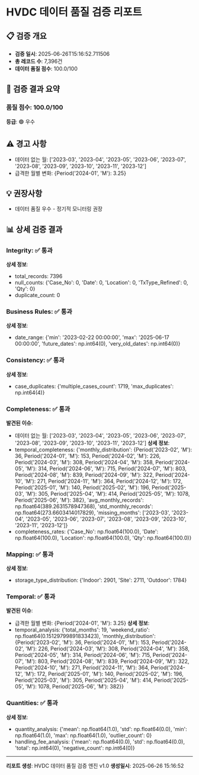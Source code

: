 # HVDC 데이터 품질 검증 리포트

## 📋 검증 개요
- **검증 일시**: 2025-06-26T15:16:52.711506
- **총 레코드 수**: 7,396건
- **데이터 품질 점수**: 100.0/100

## 🎯 검증 결과 요약

### 품질 점수: 100.0/100
**등급**: 🟢 우수

## ⚠️ 경고 사항
- 데이터 없는 월: ['2023-03', '2023-04', '2023-05', '2023-06', '2023-07', '2023-08', '2023-09', '2023-10', '2023-11', '2023-12']
- 급격한 월별 변화: {Period('2024-01', 'M'): 3.25}

## 💡 권장사항
- 데이터 품질 우수 - 정기적 모니터링 권장

## 📊 상세 검증 결과
### Integrity: ✅ 통과
**상세 정보**:
- total_records: 7396
- null_counts: {'Case_No': 0, 'Date': 0, 'Location': 0, 'TxType_Refined': 0, 'Qty': 0}
- duplicate_count: 0

### Business Rules: ✅ 통과
**상세 정보**:
- date_range: {'min': '2023-02-22 00:00:00', 'max': '2025-06-17 00:00:00', 'future_dates': np.int64(0), 'very_old_dates': np.int64(0)}

### Consistency: ✅ 통과
**상세 정보**:
- case_duplicates: {'multiple_cases_count': 1719, 'max_duplicates': np.int64(4)}

### Completeness: ✅ 통과
**발견된 이슈**:
- 데이터 없는 월: ['2023-03', '2023-04', '2023-05', '2023-06', '2023-07', '2023-08', '2023-09', '2023-10', '2023-11', '2023-12']
**상세 정보**:
- temporal_completeness: {'monthly_distribution': {Period('2023-02', 'M'): 36, Period('2024-01', 'M'): 153, Period('2024-02', 'M'): 226, Period('2024-03', 'M'): 308, Period('2024-04', 'M'): 358, Period('2024-05', 'M'): 314, Period('2024-06', 'M'): 715, Period('2024-07', 'M'): 803, Period('2024-08', 'M'): 839, Period('2024-09', 'M'): 322, Period('2024-10', 'M'): 271, Period('2024-11', 'M'): 364, Period('2024-12', 'M'): 172, Period('2025-01', 'M'): 140, Period('2025-02', 'M'): 196, Period('2025-03', 'M'): 305, Period('2025-04', 'M'): 414, Period('2025-05', 'M'): 1078, Period('2025-06', 'M'): 382}, 'avg_monthly_records': np.float64(389.2631578947368), 'std_monthly_records': np.float64(273.6603414017829), 'missing_months': ['2023-03', '2023-04', '2023-05', '2023-06', '2023-07', '2023-08', '2023-09', '2023-10', '2023-11', '2023-12']}
- completeness_rates: {'Case_No': np.float64(100.0), 'Date': np.float64(100.0), 'Location': np.float64(100.0), 'Qty': np.float64(100.0)}

### Mapping: ✅ 통과
**상세 정보**:
- storage_type_distribution: {'Indoor': 2901, 'Site': 2711, 'Outdoor': 1784}

### Temporal: ✅ 통과
**발견된 이슈**:
- 급격한 월별 변화: {Period('2024-01', 'M'): 3.25}
**상세 정보**:
- temporal_analysis: {'total_months': 19, 'weekend_ratio': np.float64(0.15129799891833423), 'monthly_distribution': {Period('2023-02', 'M'): 36, Period('2024-01', 'M'): 153, Period('2024-02', 'M'): 226, Period('2024-03', 'M'): 308, Period('2024-04', 'M'): 358, Period('2024-05', 'M'): 314, Period('2024-06', 'M'): 715, Period('2024-07', 'M'): 803, Period('2024-08', 'M'): 839, Period('2024-09', 'M'): 322, Period('2024-10', 'M'): 271, Period('2024-11', 'M'): 364, Period('2024-12', 'M'): 172, Period('2025-01', 'M'): 140, Period('2025-02', 'M'): 196, Period('2025-03', 'M'): 305, Period('2025-04', 'M'): 414, Period('2025-05', 'M'): 1078, Period('2025-06', 'M'): 382}}

### Quantities: ✅ 통과
**상세 정보**:
- quantity_analysis: {'mean': np.float64(1.0), 'std': np.float64(0.0), 'min': np.float64(1.0), 'max': np.float64(1.0), 'outlier_count': 0}
- handling_fee_analysis: {'mean': np.float64(0.0), 'std': np.float64(0.0), 'total': np.int64(0), 'negative_count': np.int64(0)}


---
**리포트 생성**: HVDC 데이터 품질 검증 엔진 v1.0
**생성일시**: 2025-06-26 15:16:52
